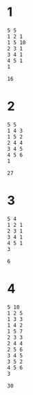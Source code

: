 # 1
```
5 5
1 2 1
1 5 10
2 3 1
3 4 1
4 5 1
1
```
```
16
```
# 2
```
5 5
1 4 3
1 5 2
2 4 4
3 4 5
4 5 6
1
```
```
27
```
# 3
```
5 4
1 2 1
2 3 1
3 4 1
4 5 1
3
```
```
6
```
# 4
```
5 10 
1 2 5
1 3 3
1 4 2
1 5 7
2 3 3
2 4 4
2 5 6
3 4 5
3 5 2
4 5 6
3
```
```
30
```
